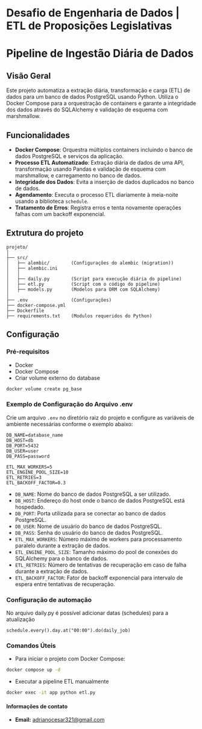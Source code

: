 # Desafio de Engenharia de Dados | ETL de Proposições Legislativas

# Pipeline de Ingestão Diária de Dados

## Visão Geral

Este projeto automatiza a extração diária, transformação e carga (ETL) de dados para um banco de dados PostgreSQL usando Python. Utiliza o Docker Compose para a orquestração de containers e garante a integridade dos dados através do SQLAlchemy e validação de esquema com marshmallow.

## Funcionalidades

- **Docker Compose**: Orquestra múltiplos containers incluindo o banco de dados PostgreSQL e serviços da aplicação.
- **Processo ETL Automatizado**: Extração diária de dados de uma API, transformação usando Pandas e validação de esquema com marshmallow, e carregamento no banco de dados.
- **Integridade dos Dados**: Evita a inserção de dados duplicados no banco de dados.
- **Agendamento**: Executa o processo ETL diariamente à meia-noite usando a biblioteca `schedule`.
- **Tratamento de Erros**: Registra erros e tenta novamente operações falhas com um backoff exponencial.

## Extrutura do projeto
  ```
  projeto/
  │
  ├── src/
  │   ├── alembic/        (Configurações do alembic (migration))
  │   ├── alembic.ini
  │   │
  │   ├── daily.py        (Script para execução diária do pipeline)
  │   ├── etl.py          (Script com o código do pipeline)
  │   ├── models.py       (Modelos para ORM com SQLAlchemy)
  │
  ├── .env                (Configurações)
  ├── docker-compose.yml  
  ├── Dockerfile
  ├── requirements.txt    (Modulos requeridos do Python)
```
## Configuração

### Pré-requisitos

- Docker
- Docker Compose 
- Criar volume externo do database
```bash
docker volume create pg_base
```

### Exemplo de Configuração do Arquivo .env

Crie um arquivo `.env` no diretório raiz do projeto e configure as variáveis de ambiente necessárias conforme o exemplo abaixo:

```plaintext
DB_NAME=database_name
DB_HOST=db
DB_PORT=5432
DB_USER=user
DB_PASS=password

ETL_MAX_WORKERS=5
ETL_ENGINE_POOL_SIZE=10
ETL_RETRIES=3
ETL_BACKOFF_FACTOR=0.3
```

- `DB_NAME`: Nome do banco de dados PostgreSQL a ser utilizado.
- `DB_HOST`: Endereço do host onde o banco de dados PostgreSQL está hospedado.
- `DB_PORT`: Porta utilizada para se conectar ao banco de dados PostgreSQL.
- `DB_USER`: Nome de usuário do banco de dados PostgreSQL.
- `DB_PASS`: Senha do usuário do banco de dados PostgreSQL.
- `ETL_MAX_WORKERS`: Número máximo de workers para processamento paralelo durante a extração de dados.
- `ETL_ENGINE_POOL_SIZE`: Tamanho máximo do pool de conexões do SQLAlchemy para o banco de dados.
- `ETL_RETRIES`: Número de tentativas de recuperação em caso de falha durante a extração de dados.
- `ETL_BACKOFF_FACTOR`: Fator de backoff exponencial para intervalo de espera entre tentativas de recuperação.

### Configuração de automação

No arquivo daily.py é possível adicionar datas (schedules) para a atualização

```
schedule.every().day.at("00:00").do(daily_job)
```

### Comandos Úteis
- Para iniciar o projeto com Docker Compose:
```bash
docker compose up -d
```
- Executar a pipeline ETL manualmente
```bash
docker exec -it app python etl.py
```

#### Informações de contato
- **Email:** adrianocesar321@gmail.com
